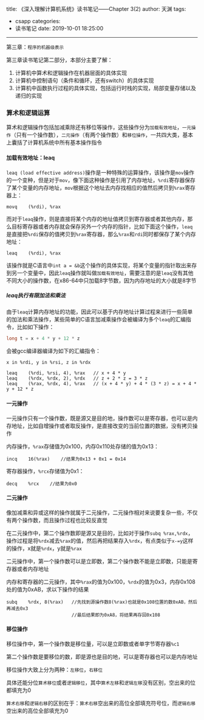 title: 《深入理解计算机系统》读书笔记——Chapter 3(2)
author: 天渊
tags:
  - csapp
categories:
  - 读书笔记
date: 2019-10-01 18:25:00
---
第三章：`程序的机器级表示`

第三章读书笔记第二部分，本部分主要了解：

1. 计算机中算术和逻辑操作在机器层面的具体实现
2. 计算机中控制语句（条件和循环，还有switch）的具体实现
3. 计算机中函数执行过程的具体实现，包括运行时栈的实现，局部变量存储以及递归的实现
<!--more-->

### 算术和逻辑运算

算术和逻辑操作包括加减乘除还有移位等操作，这些操作分为`加载有效地址`，`一元操作`（只有一个操作数），`二元操作`（有两个操作数）和`移位操作`，一共四大类，基本上囊括了计算机系统中所有基本操作指令

#### 加载有效地址：leaq

`leaq (load effective address)`操作是一种特殊的运算操作，该操作是`mov`操作的一个变种，但是对于`mov`，像下面这种操作是引用了内存地址，`%rdi`寄存器保存了某个变量的内存地址，`mov`根据这个地址去内存找相应的值然后拷贝到`%rax`寄存器上：

```assembly
movq	(%rdi), %rax
```

而对于`leaq`操作，则是直接将某个内存的地址值拷贝到寄存器或者其他内存，那么目标寄存器或者内存就会保存另外一个内存的指针，比如下面这个操作，`leaq`是直接把`%rdi`保存的值拷贝到`%rax`寄存器，那么`%rax`和`rdi`同时都保存了某个内存地址：

```assembly
leaq	(%rdi), %rax
```

该操作就是C语言中`int a = &b`这个操作的具体实现，将某个变量的指针取出来存到另一个变量中，因此`leaq`操作就叫做`加载有效地址`，需要注意的是`leaq`没有其他不同大小的操作数，在x86-64中只加载8字节数，因为内存地址的大小就是8字节

##### leaq执行有限加法和乘法

由于`leaq`计算内存地址的功能，因此可以基于内存地址计算过程来进行一些简单的加法和乘法操作，某些简单的C语言加减乘操作会被编译为多个`leaq`的汇编指令，比如如下操作：

```c
long t = x + 4 * y + 12 * z
```

会被gcc编译器编译为如下的汇编指令：

```assembly
x in %rdi, y in %rsi, z in %rdx

leaq	(%rdi, %rsi, 4), %rax	// x + 4 * y
leaq	(%rdx, %rdx, 2), %rdx	// z + 2 * z = 3 * z
leaq	(%rax, %rdx, 4), %rax	// (x + 4 * y) + 4 * (3 * z) = x + 4 * y + 12 * z
```

#### 一元操作

一元操作只有一个操作数，既是源又是目的地，操作数可以是寄存器，也可以是内存地址，比如自增操作或者取反操作，是直接改变的当前位置的数据，没有拷贝操作

内存操作，`%rax`存储值为0x100，内存0x110处存储的值为0x13：

```assembly
incq	16(%rax)	//结果为0x13 + 0x1 = 0x14
```

寄存器操作，`%rcx`存储值为0x1：

```assembly
decq	%rcx	//结果为0x0
```

#### 二元操作

像加减乘和异或这样的操作就属于二元操作，二元操作相对来说要复杂一些，不仅有两个操作数，而且操作过程也比较反直觉

在二元操作中，第二个操作数即是源又是目的，比如对于操作`subq %rax,%rdx`，操作过程是将`%rdx`减去`%rax`的值，然后再把结果存入`%rdx`，有点类似于`x-=y`这样的操作，x就是`%rdx`，y就是`%rax`

二元操作中，第一个操作数可以是立即数，第二个操作数不能是立即数，只能是寄存器或者内存地址

内存和寄存器的二元操作，其中`%rax`的值为0x100，`%rdx`的值为0x3，内存0x108处的值为0xAB，求以下操作的结果

```assembly
subq	%rdx, 8(%rax)	//先找到源操作数8(%rax)也就是0x108位置的数0xAB，然后再减去0x3
						//最后结果即为0xA8，将结果再存回0x108
```

#### 移位操作

移位操作中，第一个操作数是移位量，可以是立即数或者单字节寄存器`%c1`

第二个操作数是要移位的数，即是源也是目的地，可以是寄存器也可以是内存地址

移位操作大致上分为两种：`左移位`，`右移位`

具体还能分位`算术移位`或者`逻辑移位`，其中`算术左移`和`逻辑左移`没有区别，空出来的位都填充为0

`算术右移`和`逻辑右移`的区别在于：`算术右移`空出来的高位全部填充符号位，而`逻辑右移`空出来的高位全部填充为0



















